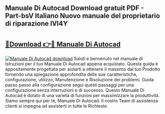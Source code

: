 ## Manuale Di Autocad Download gratuit PDF - Part-bsV Italiano Nuovo manuale del proprietario di riparazione lVl4Y

# <h2><a href="http://dfgdlin.blite.top/?on=Manuale+Di+Autocad">🔗Download 👉🔴 Manuale Di Autocad</a></h2>

[![Manuale Di Autocad download](https://i.imgur.com/lujVjoI.png)](http://dfgdlin.blite.top/?on=Manuale+Di+Autocad)
Saluti e benvenuto nel manuale di Istruzioni per il tuo Manuale Di Autocad appena acquistato. Questa guida è appositamente progettata per aiutarti a ottenere il massimo dal tuo Prodotto fornendo una spiegazione approfondita delle sue caratteristiche, configurazione, utilizzo, Manutenzione e Risoluzione dei problemi. Guida passo passo alla configurazione segui questi passaggi per una configurazione senza interruzioni e di successo. Questo Manuale Di Autocad è dotato di una varietà di funzioni per massimizzare la produttività. Siamo sempre qui per te, Manuale Di Autocad. Il nostro Team di assistenza clienti si impegna ad assisterti in tutte le Richieste.

